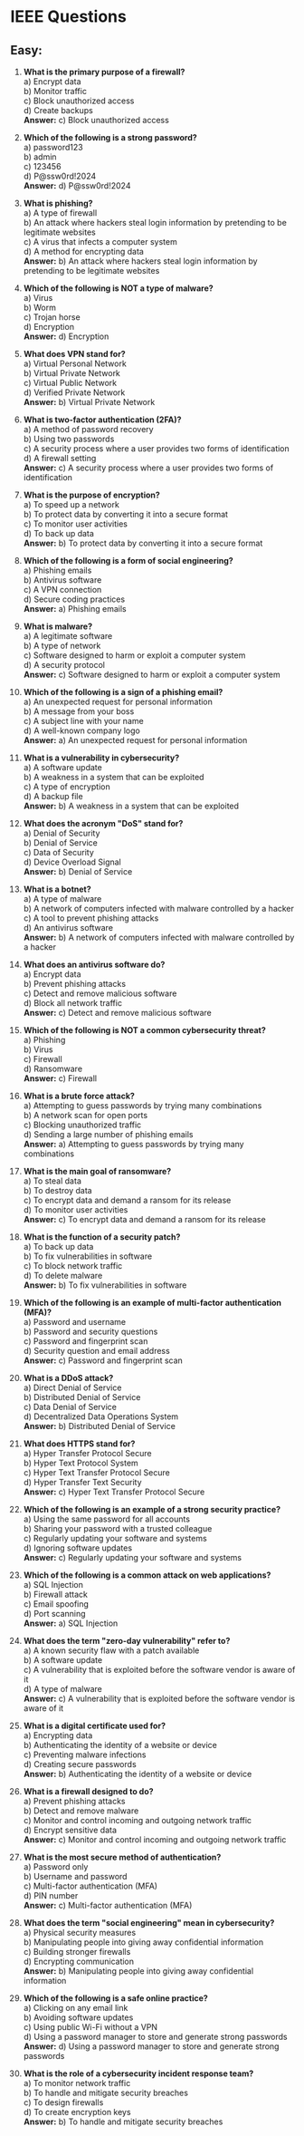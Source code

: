 # IEEE Questions


Easy:
---------------------------------------------------------------------

1. **What is the primary purpose of a firewall?**  
   a) Encrypt data  
   b) Monitor traffic  
   c) Block unauthorized access  
   d) Create backups  
   **Answer:** c) Block unauthorized access

2. **Which of the following is a strong password?**  
   a) password123  
   b) admin  
   c) 123456  
   d) P@ssw0rd!2024  
   **Answer:** d) P@ssw0rd!2024

3. **What is phishing?**  
   a) A type of firewall  
   b) An attack where hackers steal login information by pretending to be legitimate websites  
   c) A virus that infects a computer system  
   d) A method for encrypting data  
   **Answer:** b) An attack where hackers steal login information by pretending to be legitimate websites

4. **Which of the following is NOT a type of malware?**  
   a) Virus  
   b) Worm  
   c) Trojan horse  
   d) Encryption  
   **Answer:** d) Encryption

5. **What does VPN stand for?**  
   a) Virtual Personal Network  
   b) Virtual Private Network  
   c) Virtual Public Network  
   d) Verified Private Network  
   **Answer:** b) Virtual Private Network

6. **What is two-factor authentication (2FA)?**  
   a) A method of password recovery  
   b) Using two passwords  
   c) A security process where a user provides two forms of identification  
   d) A firewall setting  
   **Answer:** c) A security process where a user provides two forms of identification

7. **What is the purpose of encryption?**  
   a) To speed up a network  
   b) To protect data by converting it into a secure format  
   c) To monitor user activities  
   d) To back up data  
   **Answer:** b) To protect data by converting it into a secure format

8. **Which of the following is a form of social engineering?**  
   a) Phishing emails  
   b) Antivirus software  
   c) A VPN connection  
   d) Secure coding practices  
   **Answer:** a) Phishing emails

9. **What is malware?**  
   a) A legitimate software  
   b) A type of network  
   c) Software designed to harm or exploit a computer system  
   d) A security protocol  
   **Answer:** c) Software designed to harm or exploit a computer system

10. **Which of the following is a sign of a phishing email?**  
   a) An unexpected request for personal information  
   b) A message from your boss  
   c) A subject line with your name  
   d) A well-known company logo  
   **Answer:** a) An unexpected request for personal information

11. **What is a vulnerability in cybersecurity?**  
   a) A software update  
   b) A weakness in a system that can be exploited  
   c) A type of encryption  
   d) A backup file  
   **Answer:** b) A weakness in a system that can be exploited

12. **What does the acronym "DoS" stand for?**  
   a) Denial of Security  
   b) Denial of Service  
   c) Data of Security  
   d) Device Overload Signal  
   **Answer:** b) Denial of Service

13. **What is a botnet?**  
   a) A type of malware  
   b) A network of computers infected with malware controlled by a hacker  
   c) A tool to prevent phishing attacks  
   d) An antivirus software  
   **Answer:** b) A network of computers infected with malware controlled by a hacker

14. **What does an antivirus software do?**  
   a) Encrypt data  
   b) Prevent phishing attacks  
   c) Detect and remove malicious software  
   d) Block all network traffic  
   **Answer:** c) Detect and remove malicious software

15. **Which of the following is NOT a common cybersecurity threat?**  
   a) Phishing  
   b) Virus  
   c) Firewall  
   d) Ransomware  
   **Answer:** c) Firewall

16. **What is a brute force attack?**  
   a) Attempting to guess passwords by trying many combinations  
   b) A network scan for open ports  
   c) Blocking unauthorized traffic  
   d) Sending a large number of phishing emails  
   **Answer:** a) Attempting to guess passwords by trying many combinations

17. **What is the main goal of ransomware?**  
   a) To steal data  
   b) To destroy data  
   c) To encrypt data and demand a ransom for its release  
   d) To monitor user activities  
   **Answer:** c) To encrypt data and demand a ransom for its release

18. **What is the function of a security patch?**  
   a) To back up data  
   b) To fix vulnerabilities in software  
   c) To block network traffic  
   d) To delete malware  
   **Answer:** b) To fix vulnerabilities in software

19. **Which of the following is an example of multi-factor authentication (MFA)?**  
   a) Password and username  
   b) Password and security questions  
   c) Password and fingerprint scan  
   d) Security question and email address  
   **Answer:** c) Password and fingerprint scan

20. **What is a DDoS attack?**  
   a) Direct Denial of Service  
   b) Distributed Denial of Service  
   c) Data Denial of Service  
   d) Decentralized Data Operations System  
   **Answer:** b) Distributed Denial of Service

21. **What does HTTPS stand for?**  
   a) Hyper Transfer Protocol Secure  
   b) Hyper Text Protocol System  
   c) Hyper Text Transfer Protocol Secure  
   d) Hyper Transfer Text Security  
   **Answer:** c) Hyper Text Transfer Protocol Secure

22. **Which of the following is an example of a strong security practice?**  
   a) Using the same password for all accounts  
   b) Sharing your password with a trusted colleague  
   c) Regularly updating your software and systems  
   d) Ignoring software updates  
   **Answer:** c) Regularly updating your software and systems

23. **Which of the following is a common attack on web applications?**  
   a) SQL Injection  
   b) Firewall attack  
   c) Email spoofing  
   d) Port scanning  
   **Answer:** a) SQL Injection

24. **What does the term "zero-day vulnerability" refer to?**  
   a) A known security flaw with a patch available  
   b) A software update  
   c) A vulnerability that is exploited before the software vendor is aware of it  
   d) A type of malware  
   **Answer:** c) A vulnerability that is exploited before the software vendor is aware of it

25. **What is a digital certificate used for?**  
   a) Encrypting data  
   b) Authenticating the identity of a website or device  
   c) Preventing malware infections  
   d) Creating secure passwords  
   **Answer:** b) Authenticating the identity of a website or device

26. **What is a firewall designed to do?**  
   a) Prevent phishing attacks  
   b) Detect and remove malware  
   c) Monitor and control incoming and outgoing network traffic  
   d) Encrypt sensitive data  
   **Answer:** c) Monitor and control incoming and outgoing network traffic

27. **What is the most secure method of authentication?**  
   a) Password only  
   b) Username and password  
   c) Multi-factor authentication (MFA)  
   d) PIN number  
   **Answer:** c) Multi-factor authentication (MFA)

28. **What does the term "social engineering" mean in cybersecurity?**  
   a) Physical security measures  
   b) Manipulating people into giving away confidential information  
   c) Building stronger firewalls  
   d) Encrypting communication  
   **Answer:** b) Manipulating people into giving away confidential information

29. **Which of the following is a safe online practice?**  
   a) Clicking on any email link  
   b) Avoiding software updates  
   c) Using public Wi-Fi without a VPN  
   d) Using a password manager to store and generate strong passwords  
   **Answer:** d) Using a password manager to store and generate strong passwords

30. **What is the role of a cybersecurity incident response team?**  
   a) To monitor network traffic  
   b) To handle and mitigate security breaches  
   c) To design firewalls  
   d) To create encryption keys  
   **Answer:** b) To handle and mitigate security breaches
